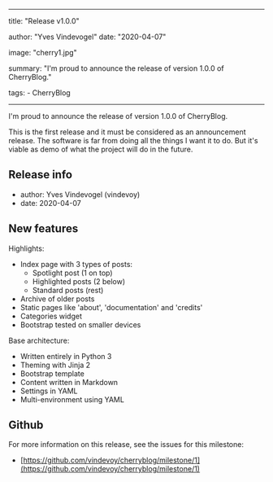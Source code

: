 ---

title: "Release v1.0.0"

author: "Yves Vindevogel"
date: "2020-04-07"

image: "cherry1.jpg"

summary: "I'm proud to announce the release of version 1.0.0 of CherryBlog."

tags:
    - CherryBlog
    
----------

I'm proud to announce the release of version 1.0.0 of CherryBlog.

This is the first release and it must be considered as an announcement release.  The software is far from doing all the things I want it to do.  But it's viable as demo of what the project will do in the future.

## Release info

- author: Yves Vindevogel (vindevoy)
- date: 2020-04-07

## New features

Highlights:

- Index page with 3 types of posts: 
    - Spotlight post (1 on top)
    - Highlighted posts (2 below)
    - Standard posts (rest)
- Archive of older posts
- Static pages like 'about', 'documentation' and 'credits'
- Categories widget
- Bootstrap tested on smaller devices
    
Base architecture:

- Written entirely in Python 3
- Theming with Jinja 2 
- Bootstrap template 
- Content written in Markdown
- Settings in YAML
- Multi-environment using YAML

## Github 

For more information on this release, see the issues for this milestone:

- [https://github.com/vindevoy/cherryblog/milestone/1](https://github.com/vindevoy/cherryblog/milestone/1)